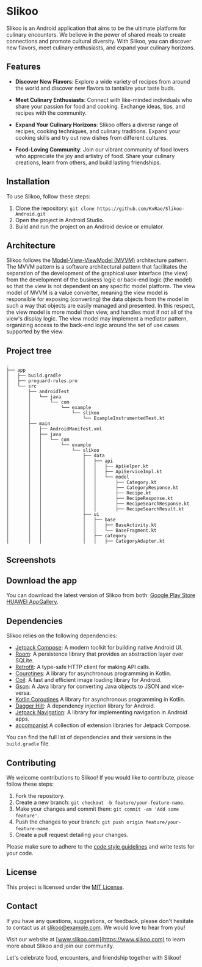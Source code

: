 # Slikoo

Slikoo is an Android application that aims to be the ultimate platform for culinary encounters.
We believe in the power of shared meals to create connections and promote cultural diversity. 
With Slikoo, you can discover new flavors, meet culinary enthusiasts, and expand your culinary horizons.

## Features

- **Discover New Flavors**: Explore a wide variety of recipes from around the world and discover new flavors to tantalize your taste buds.

- **Meet Culinary Enthusiasts**: Connect with like-minded individuals who share your passion for food and cooking. Exchange ideas, tips, and recipes with the community.

- **Expand Your Culinary Horizons**: Slikoo offers a diverse range of recipes, cooking techniques, and culinary traditions. Expand your cooking skills and try out new dishes from different cultures.

- **Food-Loving Community**: Join our vibrant community of food lovers who appreciate the joy and artistry of food. Share your culinary creations, learn from others, and build lasting friendships.

## Installation

To use Slikoo, follow these steps:

1. Clone the repository: `git clone https://github.com/KvRae/Slikoo-Android.git`
2. Open the project in Android Studio.
3. Build and run the project on an Android device or emulator.

## Architecture

Slikoo follows the [Model-View-ViewModel (MVVM)](https://en.wikipedia.org/wiki/Model%E2%80%93view%E2%80%93viewmodel) architecture pattern. 
The MVVM pattern is a software architectural pattern that facilitates the separation of the development of the graphical user interface (the view) 
from the development of the business logic or back-end logic (the model) so that the view is not dependent on any specific model platform. 
The view model of MVVM is a value converter, meaning the view model is responsible for exposing (converting) the data objects from the model in such a way 
that objects are easily managed and presented. In this respect, the view model is more model than view, and handles most if not all of the view's display logic. 
The view model may implement a mediator pattern, organizing access to the back-end logic around the set of use cases supported by the view.

## Project tree

```
.
├── app
│   ├── build.gradle
│   ├── proguard-rules.pro
│   └── src
│       ├── androidTest
│       │   └── java
│       │       └── com
│       │           └── example
│       │               └── slikoo
│       │                   └── ExampleInstrumentedTest.kt
│       ├── main
│       │   ├── AndroidManifest.xml
│       │   ├── java
│       │   │   └── com
│       │   │       └── example
│       │   │           └── slikoo
│       │   │               ├── data
│       │   │               │   ├── api
│       │   │               │   │   ├── ApiHelper.kt
│       │   │               │   │   ├── ApiServiceImpl.kt
│       │   │               │   │   └── model
│       │   │               │   │       ├── Category.kt
│       │   │               │   │       ├── CategoryResponse.kt
│       │   │               │   │       ├── Recipe.kt
│       │   │               │   │       ├── RecipeResponse.kt
│       │   │               │   │       ├── RecipeSearchResponse.kt
│       │   │               │   │       ├── RecipeSearchResult.kt
│       │   │               ├── ui
│       │   │               │   ├── base
│       │   │               │   │   ├── BaseActivity.kt
│       │   │               │   │   └── BaseFragment.kt
│       │   │               │   ├── category
│       │   │               │   │   ├── CategoryAdapter.kt
```

## Screenshots


## Download the app

You can download the latest version of Slikoo from both:
[Google Play Store](https://play.google.com/store/apps/details?id=com.example.slikoo)  
[HUAWEI AppGallery](https://www.amazon.com/dp/B08Z3JQZQD).



## Dependencies

Slikoo relies on the following dependencies:

- [Jetpack Compose](https://developer.android.com/jetpack/compose): A modern toolkit for building native Android UI.
- [Room](https://developer.android.com/jetpack/androidx/releases/room): A persistence library that provides an abstraction layer over SQLite.
- [Retrofit](https://square.github.io/retrofit/): A type-safe HTTP client for making API calls.
- [Courotines](https://developer.android.com/kotlin/coroutines): A library for asynchronous programming in Kotlin.
- [Coil](https://github.com/bumptech/glide): A fast and efficient image loading library for Android.
- [Gson](https://github.com/google/gson): A Java library for converting Java objects to JSON and vice-versa.
- [Kotlin Coroutines]() A library for asynchronous programming in Kotlin.
- [Dagger Hilt](https://dagger.dev/hilt/): A dependency injection library for Android.
- [Jetpack Navigation](https://developer.android.com/guide/navigation): A library for implementing navigation in Android apps.
- [accompanist]() A collection of extension libraries for Jetpack Compose.


You can find the full list of dependencies and their versions in the `build.gradle` file.

## Contributing

We welcome contributions to Slikoo! If you would like to contribute, please follow these steps:

1. Fork the repository.
2. Create a new branch: `git checkout -b feature/your-feature-name`.
3. Make your changes and commit them: `git commit -am 'Add some feature'`.
4. Push the changes to your branch: `git push origin feature/your-feature-name`.
5. Create a pull request detailing your changes.

Please make sure to adhere to the [code style guidelines](https://github.com/slikoo/style-guide) and write tests for your code.

## License

This project is licensed under the [MIT License](LICENSE).

## Contact

If you have any questions, suggestions, or feedback, please don't hesitate to contact us at [slikoo@example.com](mailto:slikoo@example.com). We would love to hear from you!

Visit our website at [www.slikoo.com](https://www.slikoo.com) to learn more about Slikoo and join our community.

Let's celebrate food, encounters, and friendship together with Slikoo!
